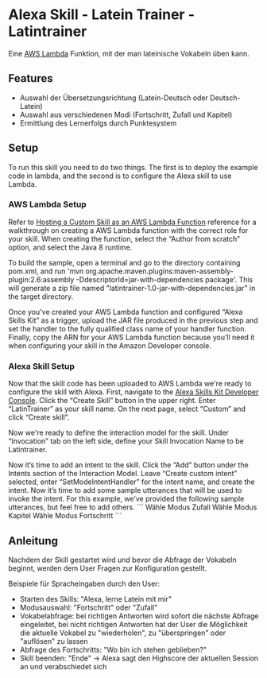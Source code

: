 ﻿# Alexa Skill - Latein Trainer - Latintrainer
 
Eine [AWS Lambda](http://aws.amazon.com/lambda) Funktion, mit der man lateinische Vokabeln üben kann. 

## Features
- Auswahl der Übersetzungsrichtung (Latein-Deutsch oder Deutsch-Latein)
- Auswahl aus verschiedenen Modi (Fortschritt, Zufall und Kapitel)
- Ermittlung des Lernerfolgs durch Punktesystem

## Setup
To run this skill you need to do two things. The first is to deploy the example code in lambda, and the second is to configure the Alexa skill to use Lambda.

### AWS Lambda Setup
Refer to [Hosting a Custom Skill as an AWS Lambda Function](https://developer.amazon.com/de/docs/custom-skills/host-a-custom-skill-as-an-aws-lambda-function.html) reference for a walkthrough on creating a AWS Lambda function with the correct role for your skill. When creating the function, select the “Author from scratch” option, and select the Java 8 runtime.

To build the sample, open a terminal and go to the directory containing pom.xml, and run 'mvn org.apache.maven.plugins:maven-assembly-plugin:2.6:assembly -DdescriptorId=jar-with-dependencies package'. This will generate a zip file named "latintrainer-1.0-jar-with-dependencies.jar" in the target directory.

Once you've created your AWS Lambda function and configured “Alexa Skills Kit” as a trigger, upload the JAR file produced in the previous step and set the handler to the fully qualified class name of your handler function. Finally, copy the ARN for your AWS Lambda function because you’ll need it when configuring your skill in the Amazon Developer console.

### Alexa Skill Setup
Now that the skill code has been uploaded to AWS Lambda we're ready to configure the skill with Alexa. First, navigate to the [Alexa Skills Kit Developer Console](https://developer.amazon.com/alexa/console/ask?). Click the “Create Skill” button in the upper right. Enter “LatinTrainer” as your skill name. On the next page, select “Custom” and click “Create skill”.

Now we're ready to define the interaction model for the skill. Under “Invocation” tab on the left side, define your Skill Invocation Name to be Latintrainer.

Now it’s time to add an intent to the skill. Click the “Add” button under the Intents section of the Interaction Model. Leave “Create custom intent” selected, enter “SetModeIntentHandler” for the intent name, and create the intent. Now it’s time to add some sample utterances that will be used to invoke the intent. For this example, we’ve provided the following sample utterances, but feel free to add others.
´´´
Wähle Modus Zufall
Wähle Modus Kapitel
Wähle Modus Fortschritt
´´´


## Anleitung
Nachdem der Skill gestartet wird und bevor die Abfrage der Vokabeln beginnt, werden dem User Fragen zur Konfiguration gestellt.

Beispiele für Spracheingaben durch den User:
- Starten des Skills: "Alexa, lerne Latein mit mir"
- Modusauswahl: "Fortschritt" oder "Zufall"
- Vokabelabfrage: bei richtigen Antworten wird sofort die nächste Abfrage eingeleitet, bei nicht richtigen Antworten hat der User die Möglichkeit die aktuelle Vokabel zu "wiederholen", zu "überspringen" oder "auflösen" zu lassen
- Abfrage des Fortschritts: "Wo bin ich stehen geblieben?"
- Skill beenden: "Ende" -> Alexa sagt den Highscore der aktuellen Session an und verabschiedet sich

